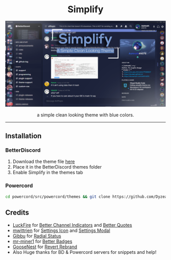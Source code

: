 <h1 align="center">Simplify</h1>

![](https://github.com/Dyzean/Simplify/blob/main/assets/simplify.png?raw=true)

<p align="center">a simple clean looking theme with blue colors.</p>

---

## Installation

### BetterDiscord

1. Download the theme file [here](https://betterdiscord.app/)
2. Place it in the BetterDiscord themes folder
3. Enable Simplify in the themes tab

### Powercord
```sh
cd powercord/src/powercord/themes && git clone https://github.com/Dyzean/Simplify
```

## Credits

- [LuckFire](https://github.com/LuckFire) for [Better Channel Indicators](https://github.com/LuckFire/BetterChannelIndicators) and [Better Quotes](https://github.com/LuckFire/CSS-Snippets/tree/master/BetterQuotes)
- [mwittrien](https://github.com/mwittrien) for [Settings Icon](https://mwittrien.github.io/BetterDiscordAddons/Themes/_res/SettingsIcons.css) and [Settings Modal](https://github.com/mwittrien/BetterDiscordAddons/tree/master/Themes/SettingsModal)
- [Gibbu](https://github.com/Gibbu) for [Radial Status](https://discordstyles.github.io/RadialStatus/base.css)
- [mr-miner1](https://github.com/mr-miner1) for [Better Badges](https://github.com/mr-miner1/Better-Badges)
- [GooseNest](https://github.com/Goose-Nest) for [Revert Rebrand](https://github.com/Goose-Nest/GT-RevertRebrand)
- Also Huge thanks for BD & Powercord servers for snippets and help!
